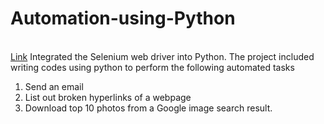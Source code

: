 # Automation-using-Python 
<br><a href="https://youtu.be/fG_Ry6i5PbU">Link</a>
Integrated the Selenium web driver into Python. 
The project included writing codes using python to perform the following automated tasks
1. Send an email
2. List out broken hyperlinks of a webpage
3. Download top 10 photos from a Google image search result.
